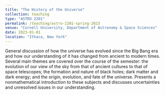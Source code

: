 ```yaml
---
title: "The History of the Universe"
collection: teaching
type: "ASTRO 2201"
permalink: /teaching/astro-2201-spring-2023
venue: "Cornell University, Department of Astronomy & Space Sciences"
date: 2023-01-01
location: "Ithaca, New York"
---
```


General discussion of how the universe has evolved since the Big Bang era and how our understanding of it has changed from ancient to modern times. Several main themes are covered over the course of the semester: the evolution of our view of the sky from that of ancient cultures to that of space telescopes; the formation and nature of black holes; dark matter and dark energy; and the origin, evolution, and fate of the universe. Presents a nonmathematical introduction to these subjects and discusses uncertainties and unresolved issues in our understanding.

